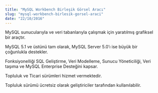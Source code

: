 ```yaml
---
title: "MySQL Workbench Birleşik Görsel Aracı"
slug: "mysql-workbench-birlesik-gorsel-araci"
date: "22/10/2016"
---
```


MySQL sunucularıyla ve veri tabanlarıyla çalışmak için yaratılmış grafiksel bir araçtır.

MySQL 5.1 ve üstünü tam olarak, MySQL Server 5.0’ı ise büyük bir çoğunlukla destekler.

Fonksiyonelliği SQL Geliştirme, Veri Modelleme, Sunucu Yöneticiliği, Veri taşıma ve MySQL Enterprise Desteğini kapsar.

Topluluk ve Ticari sürümleri hizmet vermektedir.

Topluluk sürümü ücretsiz olarak geliştiriciler tarafından kullanılabilir.
